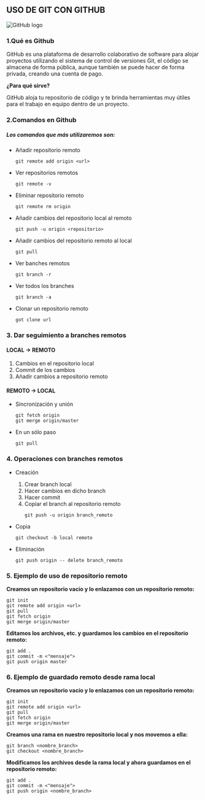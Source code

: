 ## **USO DE GIT CON GITHUB**
![GitHub logo](https://assets-cdn.github.com/images/modules/open_graph/github-mark.png)

### 1.Qué es Github

GitHub es una plataforma de desarrollo colaborativo de software para alojar proyectos utilizando el sistema de control de versiones Git, el código se almacena de forma pública, aunque también se puede hacer de forma privada, creando una cuenta de pago.

**¿Para qué sirve?**

GitHub aloja tu repositorio de código y te brinda herramientas muy útiles para el trabajo en equipo dentro de un proyecto.


### 2.Comandos en Github

##### Los comandos que más utilizaremos son:

* Añadir repositorio remoto
    ~~~
    git remote add origin <url>
    ~~~

* Ver repositorios remotos 
    ~~~
    git remote -v
    ~~~

* Eliminar repositorio remoto 
    ~~~
    git remote rm origin
    ~~~

* Añadir cambios del repositorio local al remoto 
    ~~~
    git push -u origin <repositorio>
    ~~~

* Añadir cambios del repositorio remoto al local 
    ~~~
    git pull
    ~~~

* Ver banches remotos 
    ~~~
    git branch -r
    ~~~

* Ver todos los branches 
    ~~~
    git branch -a
    ~~~

* Clonar un repositorio remoto 
    ~~~
    got clone url
    ~~~


### 3. Dar seguimiento a branches remotos
#### **LOCAL -> REMOTO**
1. Cambios en el repositorio local
2. Commit de los cambios
3. Añadir cambios a repositorio remoto


#### **REMOTO -> LOCAL**
* Sincronización y unión
    ~~~
    git fetch origin
    git merge origin/master
    ~~~
* En un sólo paso
    ~~~
    git pull
    ~~~

### 4. Operaciones con branches remotos
* Creación

    1. Crear branch local
    2. Hacer cambios en dicho branch
    3. Hacer commit
    4. Copiar el branch al repositorio remoto
        ~~~
        git push -u origin branch_remoto
        ~~~

* Copia
    ~~~
    git checkout -b local remoto
    ~~~
	
* Eliminación
    ~~~
    git push origin -- delete branch_remoto
    ~~~

### 5. Ejemplo de uso de repositorio remoto
**Creamos un repositorio vacío y lo enlazamos con un repositorio remoto:**
~~~
git init
git remote add origin <url>
git pull
git fetch origin
git merge origin/master
~~~
**Editamos los archivos, etc. y guardamos los cambios en el repositorio remoto:**
~~~
git add .
git commit -m <"mensaje">
git push origin master
~~~

### 6. Ejemplo de guardado remoto desde rama local
**Creamos un repositorio vacío y lo enlazamos con un repositorio remoto:**
~~~
git init
git remote add origin <url>
git pull
git fetch origin
git merge origin/master
~~~
**Creamos una rama en nuestro repositorio local y nos movemos a ella:**
~~~
git branch <nombre_branch>
git checkout <nombre_branch>
~~~
**Modificamos los archivos desde la rama local y ahora guardamos en el repositorio remoto:**
~~~
git add .
git commit -m <"mensaje">
git push origin <nombre_branch>
~~~
